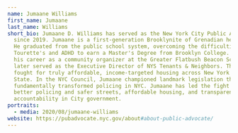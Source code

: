 ```yaml
---
name: Jumaane Williams
first_name: Jumaane
last_name: Williams
short_bio: Jumaane D. Williams has served as the New York City Public Advocate
  since 2019. Jumaane is a first-generation Brooklynite of Grenadian heritage.
  He graduated from the public school system, overcoming the difficulties of
  Tourette's and ADHD to earn a Master's Degree from Brooklyn College. He began
  his career as a community organizer at the Greater Flatbush Beacon School and
  later served as the Executive Director of NYS Tenants & Neighbors. There, he
  fought for truly affordable, income-targeted housing across New York City and
  State. In the NYC Council, Jumaane championed landmark legislation that
  fundamentally transformed policing in NYC. Jumaane has led the fight for
  better policing and safer streets, affordable housing, and transparency and
  accountability in City government.
portraits:
  - media: 2020/08/jumaane-williams
website: https://pubadvocate.nyc.gov/about#about-public-advocate/
---
```

